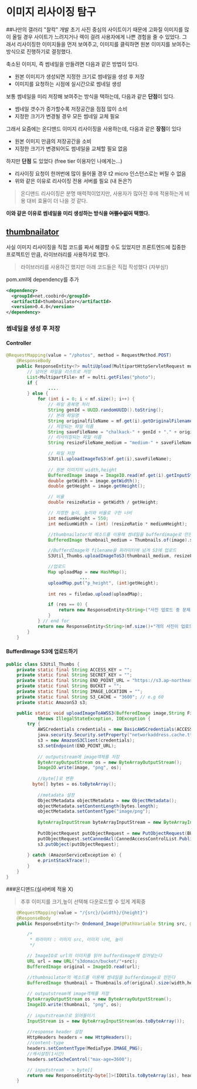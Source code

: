 # 이미지 리사이징 탐구 
 
##나만의 갤러리 "찰칵" 개발 초기
사진 중심의 사이트이기 때문에 고화질 이미지를 많이 올릴 경우 사이트가 느려지거나 렉이 걸려 사용자에게 나쁜 경험을 줄 수 있었다.
그래서 리사이징한 이미지들을 먼저 보여주고, 이미지를 클릭하면 원본 이미지를 보여주는 방식으로 진행하기로 결정했다.

축소된 이미지, 즉 썸네일을 만들려면 다음과 같은 방법이 있다.

* 원본 이미지가 생성되면 지정한 크기로 썸네일을 생성 후 저장
* 이미지를 요청하는 시점에 실시간으로 썸네일 생성

보통 썸네일을 미리 저장해 보여주는 방식을 택하는데, 다음과 같은 **단점**이 있다.

* 썸네일 갯수가 증가할수록 저장공간을 점점 많이 소비
* 지정한 크기가 변경될 경우 모든 썸네일 교체 필요

그래서 요즘에는 온디맨드 이미지 리사이징을 사용하는데, 다음과 같은 **장점**이 있다

* 원본 이미지 만큼의 저장공간을 소비
* 지정한 크기가 변경되어도 썸네일을 교체할 필요 없음

하지만 **단점** 도 있었다 (free tier 이용자인 나에게는...)

* 리사이징 요청이 한꺼번에 많이 들어올 경우 t2 micro 인스턴스로는 버틸 수 없음
* 위와 같은 이유로 리사이징 전용 서버를 필요 (내 돈은?)

>온디맨드 리사이징은 분명 매력적이었지만, 사용자가 많아진 후에 적용하는게 비용 대비 효율이 더 나을 것 같다.

**이와 같은 이유로 썸네일을 미리 생성하는 방식을  ~~어쩔수없이~~ 택했다.**

##  [thumbnailator](https://github.com/coobird/thumbnailator)

사실 이미지 리사이징을 직접 코드를 짜서 해결할 수도 있었지만 프론트엔드에 집중한 프로젝트인 만큼, 라이브러리를 사용하기로 했다.

>라이브러리를 사용하긴 했지만 아래 코드들은 직접 작성했다 (자부심!)

pom.xml에 dependency를 추가
``` xml
<dependency>
  <groupId>net.coobird</groupId>
  <artifactId>thumbnailator</artifactId>
  <version>0.4.8</version>
</dependency>
```

### 썸네일을 생성 후 저장

#### Controller 

``` java
@RequestMapping(value = "/photos", method = RequestMethod.POST)
	@ResponseBody
	public ResponseEntity<?> multiUpload(MultipartHttpServletRequest multi,HttpServletResponse response) throws IOException {
		// 넘어온 파일을 리스트로 저장
		List<MultipartFile> mf = multi.getFiles("photo");		
		if {    
        		....                
		} else {
			for (int i = 0; i < mf.size(); i++) {
				// 파일 중복명 처리
				String genId = UUID.randomUUID().toString();
				// 본래 파일명
				String originalfileName = mf.get(i).getOriginalFilename();
				// 저장되는 파일 이름
				String saveFileName = "chalkack-" + genId + "." + originalfileName;
				// 리사이징되는 파일 이름
				String resizeFileName_medium = "medium-" + saveFileName;

				// 파일 저장
				S3Util.uploadImageToS3(mf.get(i),saveFileName);
                
				// 원본 이미지의 width,height
				BufferedImage image = ImageIO.read(mf.get(i).getInputStream());
				double getWidth = image.getWidth();
				double getHeight = image.getHeight();

				// 비율
				double resizeRatio = getWidth / getHeight;

				// 지정한 높이, 높이와 비율로 구한 너비
				int mediumHeight = 550;				
				int mediumWidth = (int) (resizeRatio * mediumHeight);

				//thumbnailator의 메소드를 이용해 썸네일을 bufferdimage로 만든다
				BufferedImage thumbnail_medium = Thumbnails.of(image).size(mediumWidth,mediumHeight).asBufferedImage();

				//BufferdImage와 filename을 파라미터에 넘겨 S3에 업로드
				S3Util_Thumbs.uploadImageToS3(thumbnail_medium, resizeFileName_medium);

				//업로드
				Map uploadMap = new HashMap();
                			....      
				uploadMap.put("p_height", (int)getHeight);
				
				int res = filedao.upload(uploadMap);

				if (res == 0) {
					return new ResponseEntity<String>("사진 업로드 중 문제가 발생했습니다", HttpStatus.CONFLICT);
				}
			} // end for
			return new ResponseEntity<String>(mf.size()+"개의 사진이 업로드되었습니다", HttpStatus.CREATED);
		}
	}
```

#### BufferdImage S3에 업로드하기
``` java
public class S3Util_Thumbs {
	private static final String ACCESS_KEY = "";
	private static final String SECRET_KEY = "";
	private static final String END_POINT_URL = "https://s3.ap-northeast-2.amazonaws.com";
	private static final String BUCKET = "";
	private static final String IMAGE_LOCATION = "";
	private static final String S3_CACHE = "3600"; // e.g 60
	private static AmazonS3 s3;

	public static void uploadImageToAWSS3(BufferedImage image,String Filename)
			throws IllegalStateException, IOException {
		try {
			AWSCredentials credentials = new BasicAWSCredentials(ACCESS_KEY, SECRET_KEY);
			java.security.Security.setProperty("networkaddress.cache.ttl", S3_CACHE);
			s3 = new AmazonS3Client(credentials);
			s3.setEndpoint(END_POINT_URL);
			
            // outputstream에 image객체를 저장 
			ByteArrayOutputStream os = new ByteArrayOutputStream();
			ImageIO.write(image, "png", os);
            
            //byte[]로 변환
  		  byte[] bytes = os.toByteArray();
            
            //metadata 설정 
			ObjectMetadata objectMetadata = new ObjectMetadata();
			objectMetadata.setContentLength(bytes.length);
			objectMetadata.setContentType("image/png");
            
			ByteArrayInputStream byteArrayInputStream = new ByteArrayInputStream(bytes);            
            
			PutObjectRequest putObjectRequest = new PutObjectRequest(BUCKET, IMAGE_LOCATION + "/" + Filename, byteArrayInputStream, objectMetadata);
			putObjectRequest.setCannedAcl(CannedAccessControlList.PublicRead);
			s3.putObject(putObjectRequest);
			
		} catch (AmazonServiceException e) {
			e.printStackTrace();
		}						
	}
}
```





###온디맨드(실서버에 적용 X)
>추후 이미지를 크기,높이 선택해 다운로드할 수 있게 계획중

``` java
	@RequestMapping(value = "/{src}/{width}/{height}")
	@ResponseBody
	public ResponseEntity<?> Ondemand_Image(@PathVariable String src, @PathVariable int width,  @PathVariable int height ) throws IOException {

		/*
		 * 파라미터 : 이미지 src, 이미지 너비, 높이  
		 */

		// ImageIO로 url의 이미지를 읽어 bufferdimage에 집어넣는다
		URL url = new URL("s3domain/bucket/"+src);
		BufferedImage original = ImageIO.read(url);

		//thumbnailator의 메소드를 이용해 썸네일을 bufferdimage로 만든다
		BufferedImage thumbnail = Thumbnails.of(original).size(width,height).asBufferedImage();
		
		// outputstream에 image객체를 저장 
		ByteArrayOutputStream os = new ByteArrayOutputStream();		
		ImageIO.write(thumbnail, "png", os);		
		
		// inputstream으로 읽어들이기 
		InputStream is = new ByteArrayInputStream(os.toByteArray());
		
		//response header 설정 
		HttpHeaders headers = new HttpHeaders();
		//content-type
		headers.setContentType(MediaType.IMAGE_PNG);
		//캐시설정(1시간)
		headers.setCacheControl("max-age=3600");

		// inputstream - > byte[] 
		return new ResponseEntity<byte[]>(IOUtils.toByteArray(is), headers, HttpStatus.CREATED);
	}
```
